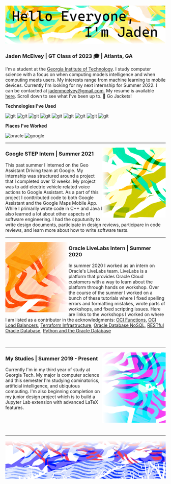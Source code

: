![](https://github.com/JadenMcElvey/JadenMcElvey/blob/master/images/banner.png?raw=true "header image")

### Jaden McElvey | GT Class of 2023 :mortar_board: | Atlanta, GA
I'm a student at the [Georgia Institute of Technology](https://www.gatech.edu/). I study computer science with a focus on when computing models intelligence and when computing meets users. My interests range from machine learning to mobile devices. Currently I'm looking for my next internship for Summer 2022. I can be contacted at jadenmcelvey@gmail.com. My resume is available [here](https://github.com/JadenMcElvey/JadenMcElvey/raw/master/resume/Resume.pdf). Scroll down to see what I've been up to. 🐝 Go Jackets!

**Technologies I've Used**
<p>
<img alt="git" src="https://img.shields.io/badge/-Python-3776AB?style=flat-square&logo=python&logoColor=white" />
<img alt="git" src="https://img.shields.io/badge/-Java-007396?style=flat-square&logo=java&logoColor=white" />
<img alt="git" src="https://img.shields.io/badge/-C++-00599C?style=flat-square&logo=c%2B%2B&logoColor=white" />
<img alt="git" src="https://img.shields.io/badge/-VSCode-007ACC?style=flat-square&logo=visual-studio-code&logoColor=white" />
<img alt="git" src="https://img.shields.io/badge/-Jupyter-F37626?style=flat-square&logo=jupyter&logoColor=white" />
<img alt="git" src="https://img.shields.io/badge/-Swift-FA7343?style=flat-square&logo=swift&logoColor=white" />
<img alt="git" src="https://img.shields.io/badge/-Git-F05032?style=flat-square&logo=git&logoColor=white" />
<img alt="git" src="https://img.shields.io/badge/-Markdown-000000?style=flat-square&logo=markdown&logoColor=white" />
<img alt="git" src="https://img.shields.io/badge/-Github-181717?style=flat-square&logo=github&logoColor=white" />
</p>

**Places I've Worked**
<p>
<img alt="oracle" src="https://img.shields.io/badge/Oracle-F80000?style=flat-square&logo=oracle&logoColor=white" />
<img alt="google" src="https://img.shields.io/badge/Google-4285F4?style=flat-square&logo=google&logoColor=white" />
</p>

---

<p>
  <img height="220px" align='right' src="https://github.com/JadenMcElvey/JadenMcElvey/blob/master/images/right2.png?raw=true">
</p>

### Google STEP Intern | Summer 2021
This past summer I interned on the Geo Assistant Driving team at Google. My internship was structured around a project that I completed over 12 weeks. My project was to add electric vehicle related voice actions to Google Assistant. As a part of this project I conttributed code to both Google Assistant and the Google Maps Mobile App. While I primarily wrote code in C++ and Java I also learned a lot about other aspects of software engineering. I had the opputunity to write design documents, participate in design reviews, participare in code reviews, and learn more about how to write software tests.

---

<p>
  <img height="220px" align='left' src="https://github.com/JadenMcElvey/JadenMcElvey/blob/master/images/left1.png?raw=true">
</p>

### Oracle LiveLabs Intern | Summer 2020
In summer 2020 I worked as an intern on Oracle's LiveLabs team. LiveLabs is a platform that provides Oracle Cloud customers with a way to learn about the platform through hands on workshop. Over the course of the summer I worked on a bunch of these tutorials where I fixed spelling errors and formatting mistakes, wrote parts of workshops, and fixed scripting issues. Here are links to the workshops I worked on where I am listed as a contributor in the acknowledgments: [OCI Functions](https://oracle.github.io/learning-library/oci-library/oci-hol/configuring-fn/workshops/freetier/index.html?lab=introduction), [OCI Load Balancers](https://oracle.github.io/learning-library/oci-library/oci-hol/oci-fundamentals-lab/workshops/freetier/index.html?lab=introduction), [Terraform Infrastructure](https://oracle.github.io/learning-library/oci-library/oci-hol/infra-using-terraform/workshops/freetier/index.html?lab=introduction),  [Oracle Database NoSQL](https://oracle.github.io/learning-library/data-management-library/nosql/create-tables-nosql-database/workshops/freetier/index.html?lab=introduction), [RESTful Oracle Database](https://oracle.github.io/learning-library/developer-library/rest-services-for-adb/workshops/freetier/index.html?lab=lab-3-restul-services), [Python and the Oracle Database](https://oracle.github.io/learning-library/developer-library/python-and-database-scripting/freetier/index.html)
<!-- List of Oracle LiveLabs Microservies Converged, Microservices Serverless, Python and Database Scripting, RESTful services for ADB, APEX rest-web-source, APEX remote-data-source, Oracle NoSQL Database Cloud, High Availablity Applications Load Balancing, Deploying Infrastructure using Terraform, OCI Configuring Functions, APEX Low Code Development OCI CLI-->
<br>

---

<p>
  <img height="220px" align='right' src="https://github.com/JadenMcElvey/JadenMcElvey/blob/master/images/right1.png?raw=true">
</p>

### My Studies | Summer 2019 - Present
Currently I'm in my third year of study at Georgia Tech. My major is computer science and this semester I'm studying cominatorics, artificial intelligence, and ubiqutous computing. I'm also beginning completion on my junior design project which is to build a Jupyter Lab extension with advanced LaTeX features.

<br><br><br>

---

![](https://github.com/JadenMcElvey/JadenMcElvey/blob/master/images/bottom.png?raw=true "header image")